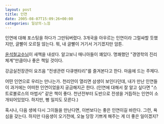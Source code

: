 ```yaml
---
layout: post
title: 인연
date: 2005-08-07T15:09:26+00:00
categories: 일상의-느낌
---
```

인연에 대해 포스팅을 하다가 그만둬버렸다. 3개국을 아우르는 인연이라 그럴싸할 듯했지만, 글빨이 오르질 않는다. 뭐, 내 글빨이 거기서 거기겠지만 암튼.

<a href="http://jinto.pe.kr/391">윤석철교수님</a>이 새책을 내셨다. 알고보니 매니아들이 꽤있다. 명쾌했던 "경영학의 진리체계"만큼이나 좋은 책일 것이다.

강금실전장관이 요즈음 "전생관련 다큐멘타리"를 즐겨본다고 한다. 마음에 드는 주제다.

어떤 인연으로 우리는 만나는가. 천리안이 열리면 삼생이 보인다던데, 내가 만난 인연들이 과거에는 어떠한 인연이었을지 궁금해지곤 한다. (인연에 대해서 잘 알고 싶다면 "스트로볼로스의 마법사" 같은 책이 좋다. 천년전부터 도반으로 전생을 거듭하는 인연이 소개되어있었다. 하지만, 뻥 일지도 모른다.)

혹시나, 다음 생에 다시 그이들을 만난다면, 이번보다는 좋은 인연이길 바란다. 그런, 욕심을 갖는다. 하지만 다음생이 오기전에, 오늘 당장 기쁘게 해주는 게 더 좋은 일이겠지?
